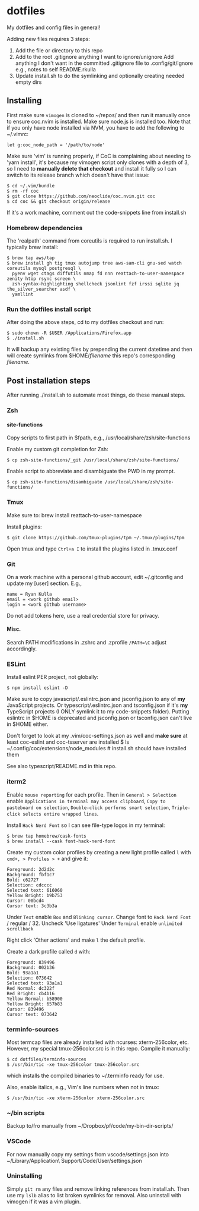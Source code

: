 # dotfiles
My dotfiles and config files in general!

Adding new files requires 3 steps:

   1. Add the file or directory to this repo
   2. Add to the root .gitignore anything I want to ignore/unignore
      Add anything I don't want in the committed .gitignore file to .config/git/ignore e.g., notes to self README.rkulla
   3. Update install.sh to do the symlinking and optionally creating needed empty dirs

## Installing

First make sure `vimogen` is cloned to ~/repos/ and then run it manually once to ensure coc.nvim is installed. Make sure node.js is installed too. Note that if you only have node installed via NVM, you have to add the following to ~/.vimrc:

    let g:coc_node_path = '/path/to/node'

Make sure 'vim' is running properly, if CoC is complaining about needing to 'yarn install', it's because my vimogen script only clones with a depth of 3, so I need to **manually delete that checkout** and install it fully so I can switch to its release branch which doesn't have that issue:

    $ cd ~/.vim/bundle
    $ rm -rf coc
    $ git clone https://github.com/neoclide/coc.nvim.git coc
    $ cd coc && git checkout origin/release

If it's a work machine, comment out the code-snippets line from install.sh


### Homebrew dependencies

The 'realpath' command from coreutils is required to run install.sh. I typically brew install:

    $ brew tap aws/tap
    $ brew install gh tig tmux autojump tree aws-sam-cli gnu-sed watch coreutils mysql postgresql \
      pyenv wget ctags diffutils nmap fd nnn reattach-to-user-namespace zenity htop rsync screen \
      zsh-syntax-highlighting shellcheck jsonlint fzf irssi sqlite jq the_silver_searcher asdf \
      yamllint

### Run the dotfiles install script

After doing the above steps, cd to my dotfiles checkout and run:

    $ sudo chown -R $USER /Applications/Firefox.app
    $ ./install.sh

It will backup any existing files by prepending the current datetime and then
will create symlinks from $HOME/*filename* this repo's corresponding *filename*.

## Post installation steps
After running ./install.sh to automate most things, do these manual steps.

### Zsh
#### site-functions
Copy scripts to first path in $fpath, e.g., /usr/local/share/zsh/site-functions

Enable my custom git completion for Zsh:

    $ cp zsh-site-functions/_git /usr/local/share/zsh/site-functions/

Enable script to abbreviate and disambiguate the PWD in my prompt.

    $ cp zsh-site-functions/disambiguate /usr/local/share/zsh/site-functions/

### Tmux
Make sure to: brew install reattach-to-user-namespace

Install plugins:

    $ git clone https://github.com/tmux-plugins/tpm ~/.tmux/plugins/tpm

Open tmux and type `Ctrl+a I` to install the plugins listed in .tmux.conf

### Git
On a work machine with a personal github account, edit ~/.gitconfig and update my [user] section. E.g.,

	name = Ryan Kulla
	email = <work github email>
	login = <work github username>

Do not add tokens here, use a real credential store for privacy.

#### Misc.
Search PATH modifications in .zshrc and .zprofile `/PATH=\C` adjust accordingly.

### ESLint
Install eslint PER project, not globally:

    $ npm install eslint -D

Make sure to copy javascript/.eslintrc.json and jsconfig.json to any of **my** JavaScript projects.
Or typescript/.eslintrc.json and tsconfig.json if it's **my** TypeScript projects
(I ONLY symlink it to my code-snippets folder). Putting eslintrc in $HOME is deprecated and
jsconfig.json or tsconfig.json can't live in $HOME either.

Don't forget to look at my .vim/coc-settings.json as well and **make sure** at least coc-eslint and coc-tsserver are installed
   $ ls ~/.config/coc/extensions/node_modules  # install.sh should have installed them

See also typescript/README.md in this repo.


### iterm2
Enable `mouse reporting` for each profile. Then in `General > Selection` enable 
`Applications in terminal may access clipboard`, `Copy to pasteboard on selection`,
`Double-click performs smart selection`, `Triple-click selects entire wrapped lines`.

Install `Hack Nerd Font` so I can see file-type logos in my terminal:

    $ brew tap homebrew/cask-fonts
    $ brew install --cask font-hack-nerd-font

Create my custom color profiles by creating a new light profile called `l` with `cmd+, > Profiles > +` and give it:
   
    Foreground: 2d2d2c
    Background: fbf1c7
    Bold: c62727
    Selection: cdcccc
    Selected text: 616060
    Yellow Bright: b9b753
    Cursor: 00bcd4
    Cursor text: 3c3b3a

Under `Text` enable `Box` and `Blinking cursor`. Change font to `Hack Nerd Font` / regular / 32. Uncheck 'Use ligatures'
Under `Terminal` enable `unlimited scrollback`

Right click 'Other actions' and make `l` the default profile.

Create a dark profile called `d` with:

    Foreground: 839496
    Background: 002b36
    Bold: 93a1a1
    Selection: 073642
    Selected text: 93a1a1
    Red Normal: dc322f
    Red Bright: cb4b16
    Yellow Normal: b58900
    Yellow Bright: 657b83
    Cursor: 839496
    Cursor text: 073642

### terminfo-sources
Most termcap files are already installed with ncurses: xterm-256color, etc.
However, my special tmux-256color.src is in this repo. Compile it manually:

    $ cd dotfiles/terminfo-sources
    $ /usr/bin/tic -xe tmux-256color tmux-256color.src

which installs the compiled binaries to ~/.terminfo ready for use.

Also, enable italics, e.g., Vim's line numbers when not in tmux:

    $ /usr/bin/tic -xe xterm-256color xterm-256color.src

### ~/bin scripts
Backup to/fro manually from ~/Dropbox/pf/code/my-bin-dir-scripts/

### VSCode
For now manually copy my settings from vscode/settings.json into ~/Library/Application\ Support/Code/User/settings.json

### Uninstalling
Simply `git rm` any files and remove linking references from install.sh. Then
use my `lslb` alias to list broken symlinks for removal. Also uninstall with vimogen
if it was a vim plugin.
